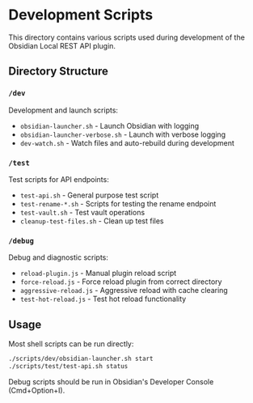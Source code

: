 # Development Scripts

This directory contains various scripts used during development of the Obsidian Local REST API plugin.

## Directory Structure

### `/dev`
Development and launch scripts:
- `obsidian-launcher.sh` - Launch Obsidian with logging
- `obsidian-launcher-verbose.sh` - Launch with verbose logging
- `dev-watch.sh` - Watch files and auto-rebuild during development

### `/test`
Test scripts for API endpoints:
- `test-api.sh` - General purpose test script
- `test-rename-*.sh` - Scripts for testing the rename endpoint
- `test-vault.sh` - Test vault operations
- `cleanup-test-files.sh` - Clean up test files

### `/debug`
Debug and diagnostic scripts:
- `reload-plugin.js` - Manual plugin reload script
- `force-reload.js` - Force reload plugin from correct directory
- `aggressive-reload.js` - Aggressive reload with cache clearing
- `test-hot-reload.js` - Test hot reload functionality

## Usage

Most shell scripts can be run directly:
```bash
./scripts/dev/obsidian-launcher.sh start
./scripts/test/test-api.sh status
```

Debug scripts should be run in Obsidian's Developer Console (Cmd+Option+I).